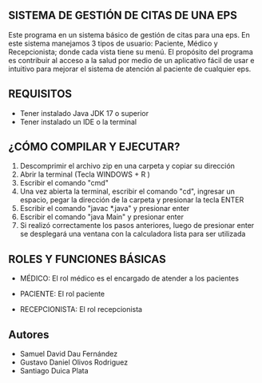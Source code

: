 ## SISTEMA DE GESTIÓN DE CITAS DE UNA EPS

Este programa en un sistema básico de gestión de citas para una eps. En este sistema manejamos 3 tipos de usuario: Paciente, Médico y Recepcionista; donde cada vista tiene su menú. El propósito del programa es contribuir al acceso a la salud por medio de un aplicativo fácil de usar e intuitivo para mejorar el sistema de atención al paciente de cualquier eps.

## REQUISITOS

- Tener instalado Java JDK 17 o superior
- Tener instalado un IDE o la terminal

## ¿CÓMO COMPILAR Y EJECUTAR?

1. Descomprimir el archivo zip en una carpeta y copiar su dirección
2. Abrir la terminal (Tecla WINDOWS + R )
3. Escribir el comando "cmd"
4. Una vez abierta la terminal, escribir el comando "cd", ingresar un espacio, pegar la dirección de la carpeta y presionar la tecla ENTER
5. Escribir el comando "javac *.java" y presionar enter
6. Escribir el comando "java Main" y presionar enter
7. Si realizó correctamente los pasos anteriores, luego de presionar enter se desplegará una ventana con la calculadora lista para ser utilizada

## ROLES Y FUNCIONES BÁSICAS

+ MÉDICO: El rol médico es el encargado de atender a los pacientes

+ PACIENTE: El rol paciente

+ RECEPCIONISTA: El rol recepcionista

## Autores

- Samuel David Dau Fernández
- Gustavo Daniel Olivos Rodriguez
- Santiago Duica Plata
